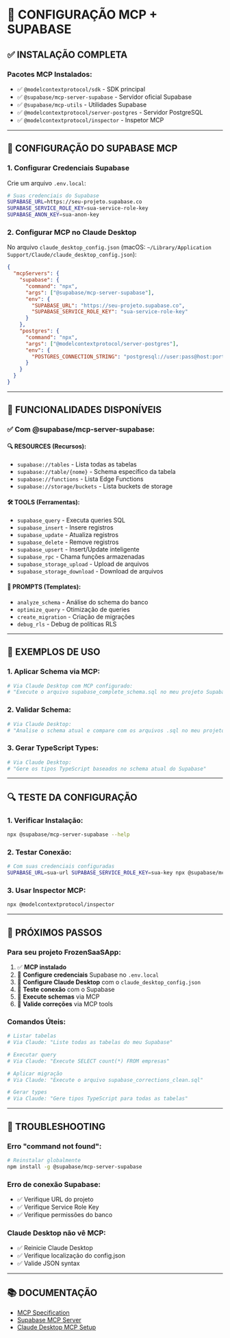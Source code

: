# 🚀 CONFIGURAÇÃO MCP + SUPABASE

## ✅ INSTALAÇÃO COMPLETA

### **Pacotes MCP Instalados:**
- ✅ `@modelcontextprotocol/sdk` - SDK principal
- ✅ `@supabase/mcp-server-supabase` - Servidor oficial Supabase
- ✅ `@supabase/mcp-utils` - Utilidades Supabase  
- ✅ `@modelcontextprotocol/server-postgres` - Servidor PostgreSQL
- ✅ `@modelcontextprotocol/inspector` - Inspetor MCP

---

## 🔧 CONFIGURAÇÃO DO SUPABASE MCP

### **1. Configurar Credenciais Supabase**

Crie um arquivo `.env.local`:

```bash
# Suas credenciais do Supabase
SUPABASE_URL=https://seu-projeto.supabase.co
SUPABASE_SERVICE_ROLE_KEY=sua-service-role-key
SUPABASE_ANON_KEY=sua-anon-key
```

### **2. Configurar MCP no Claude Desktop**

No arquivo `claude_desktop_config.json` (macOS: `~/Library/Application Support/Claude/claude_desktop_config.json`):

```json
{
  "mcpServers": {
    "supabase": {
      "command": "npx",
      "args": ["@supabase/mcp-server-supabase"],
      "env": {
        "SUPABASE_URL": "https://seu-projeto.supabase.co",
        "SUPABASE_SERVICE_ROLE_KEY": "sua-service-role-key"
      }
    },
    "postgres": {
      "command": "npx", 
      "args": ["@modelcontextprotocol/server-postgres"],
      "env": {
        "POSTGRES_CONNECTION_STRING": "postgresql://user:pass@host:port/db"
      }
    }
  }
}
```

---

## 🎯 FUNCIONALIDADES DISPONÍVEIS

### **✅ Com @supabase/mcp-server-supabase:**

#### **🔍 RESOURCES (Recursos):**
- `supabase://tables` - Lista todas as tabelas
- `supabase://table/{nome}` - Schema específico da tabela
- `supabase://functions` - Lista Edge Functions
- `supabase://storage/buckets` - Lista buckets de storage

#### **🛠️ TOOLS (Ferramentas):**
- `supabase_query` - Executa queries SQL
- `supabase_insert` - Insere registros  
- `supabase_update` - Atualiza registros
- `supabase_delete` - Remove registros
- `supabase_upsert` - Insert/Update inteligente
- `supabase_rpc` - Chama funções armazenadas
- `supabase_storage_upload` - Upload de arquivos
- `supabase_storage_download` - Download de arquivos

#### **📝 PROMPTS (Templates):**
- `analyze_schema` - Análise do schema do banco
- `optimize_query` - Otimização de queries
- `create_migration` - Criação de migrações
- `debug_rls` - Debug de políticas RLS

---

## 🚀 EXEMPLOS DE USO

### **1. Aplicar Schema via MCP:**

```bash
# Via Claude Desktop com MCP configurado:
# "Execute o arquivo supabase_complete_schema.sql no meu projeto Supabase"
```

### **2. Validar Schema:**

```bash  
# Via Claude Desktop:
# "Analise o schema atual e compare com os arquivos .sql no meu projeto"
```

### **3. Gerar TypeScript Types:**

```bash
# Via Claude Desktop:
# "Gere os tipos TypeScript baseados no schema atual do Supabase"
```

---

## 🔍 TESTE DA CONFIGURAÇÃO

### **1. Verificar Instalação:**
```bash
npx @supabase/mcp-server-supabase --help
```

### **2. Testar Conexão:**
```bash
# Com suas credenciais configuradas
SUPABASE_URL=sua-url SUPABASE_SERVICE_ROLE_KEY=sua-key npx @supabase/mcp-server-supabase
```

### **3. Usar Inspector MCP:**
```bash
npx @modelcontextprotocol/inspector
```

---

## 🎯 PRÓXIMOS PASSOS

### **Para seu projeto FrozenSaaSApp:**

1. ✅ **MCP instalado** 
2. 🔄 **Configure credenciais** Supabase no `.env.local`
3. 🔄 **Configure Claude Desktop** com o `claude_desktop_config.json`
4. 🔄 **Teste conexão** com o Supabase
5. 🔄 **Execute schemas** via MCP
6. 🔄 **Valide correções** via MCP tools

### **Comandos Úteis:**

```bash
# Listar tabelas
# Via Claude: "Liste todas as tabelas do meu Supabase"

# Executar query
# Via Claude: "Execute SELECT count(*) FROM empresas"

# Aplicar migração  
# Via Claude: "Execute o arquivo supabase_corrections_clean.sql"

# Gerar types
# Via Claude: "Gere tipos TypeScript para todas as tabelas"
```

---

## 🚨 TROUBLESHOOTING

### **Erro "command not found":**
```bash
# Reinstalar globalmente
npm install -g @supabase/mcp-server-supabase
```

### **Erro de conexão Supabase:**
- ✅ Verifique URL do projeto
- ✅ Verifique Service Role Key  
- ✅ Verifique permissões do banco

### **Claude Desktop não vê MCP:**
- ✅ Reinicie Claude Desktop
- ✅ Verifique localização do config.json
- ✅ Valide JSON syntax

---

## 📚 DOCUMENTAÇÃO

- [MCP Specification](https://spec.modelcontextprotocol.io/)
- [Supabase MCP Server](https://github.com/supabase/mcp-server-supabase)
- [Claude Desktop MCP Setup](https://docs.anthropic.com/claude/docs/mcp) 